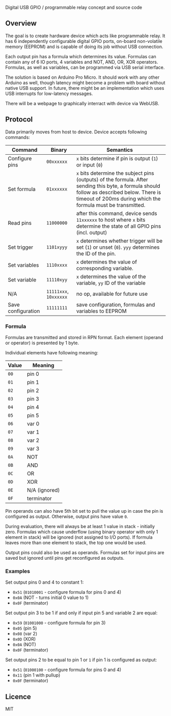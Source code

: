 Digital USB GPIO / programmable relay concept and source code

## Overview

The goal is to create hardware device which acts like programmable relay. It has 6 independently configurable digital GPIO ports, on-board non-volatile memory (EEPROM) and is capable of doing its job without USB connection.

Each output pin has a formula which determines its value. Formulas can contain any of 6 IO ports, 4 variables and NOT, AND, OR, XOR operators. Formulas, as well as variables, can be programmed via USB serial interface.

The solution is based on Arduino Pro Micro. It should work with any other Arduino as well, though latency might become a problem with board without native USB support. In future, there might be an implementation which uses USB interrupts for low-latency messages.

There will be a webpage to graphically interract with device via WebUSB.

## Protocol

Data primarily moves from host to device. Device accepts following commands:

| Command            | Binary     | Semantics |
|--------------------|------------|-----------|
| Configure pins     | `00xxxxxx` | `x` bits determine if pin is output (`1`) or input (`0`) |
| Set formula        | `01xxxxxx` | `x` bits determine the subject pins (outputs) of the formula. After sending this byte, a formula should follow as described below. There is timeout of 200ms during which the formula must be transmitted. |
| Read pins          | `11000000` | after this command, device sends `11xxxxxx` to host where `x` bits determine the state of all GPIO pins (incl. output) |
| Set trigger        | `1101xyyy` | `x` determines whether trigger will be set (`1`) or unset (`0`). `yyy` determines the ID of the pin. |
| Set variables      | `1110xxxx` | `x` determines the value of corresponding variable. |
| Set variable       | `11110xyy` | `x` determines the value of the variable, `yy` ID of the variable |
| N/A                | `11111xxx`, `10xxxxxx` | no op, available for future use |
| Save configuration | `11111111` | save configuration, formulas and variables to EEPROM |

### Formula

Formulas are transmitted and stored in RPN format. Each element (operand or operator) is presented by 1 byte.

Individual elements have following meaning:

| Value  | Meaning       |
|--------|---------------|
|  `00`  | pin 0         |
|  `01`  | pin 1         |
|  `02`  | pin 2         |
|  `03`  | pin 3         |
|  `04`  | pin 4         |
|  `05`  | pin 5         |
|  `06`  | var 0         |
|  `07`  | var 1         |
|  `08`  | var 2         |
|  `09`  | var 3         |
|  `0A`  | NOT           |
|  `0B`  | AND           |
|  `0C`  | OR            |
|  `0D`  | XOR           |
|  `0E`  | N/A (ignored) |
|  `0F`  | terminator    |

Pin operands can also have 5th bit set to pull the value up in case the pin is configured as output. Otherwise, output pins have value `0`.

During evaluation, there will always be at least 1 value in stack - initially zero. Formulas which cause underflow (using binary operator with only 1 element in stack) will be ignored (not assigned to I/O ports). If formula leaves more than one element to stack, the top one would be used.

Output pins could also be used as operands. Formulas set for input pins are saved but ignored until pins get reconfigured as outputs.

### Examples

Set output pins 0 and 4 to constant 1:

 * `0x51` (`01010001` - configure formula for pins 0 and 4)
 * `0x0A` (NOT - turns initial 0 value to 1)
 * `0x0F` (terminator)

Set output pin 3 to be 1 if and only if input pin 5 and variable 2 are equal:

 * `0x59` (`01001000` - configure formula for pin 3)
 * `0x05` (pin 5)
 * `0x08` (var 2)
 * `0x0D` (XOR)
 * `0x0A` (NOT)
 * `0x0F` (terminator)

Set output pins 2 to be equal to pin 1 or `1` if pin 1 is configured as output:

 * `0x51` (`01000100` - configure formula for pins 0 and 4)
 * `0x11` (pin 1 with pullup)
 * `0x0F` (terminator)

## Licence

MIT
